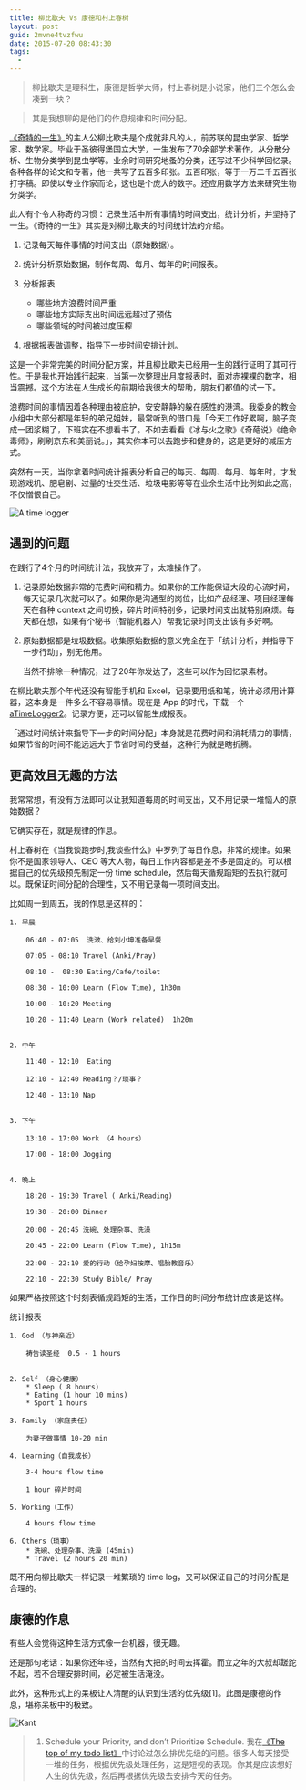 ```yaml
---
title: 柳比歇夫 Vs 康德和村上春树
layout: post
guid: 2mvne4tvzfwu
date: 2015-07-20 08:43:30
tags:
  -
---
```


> 柳比歇夫是理科生，康德是哲学大师，村上春树是小说家，他们三个怎么会凑到一块？

> 其是我想聊的是他们的作息规律和时间分配。

[《奇特的一生》](http://book.douban.com/subject/1115353/)的主人公柳比歇夫是个成就非凡的人，前苏联的昆虫学家、哲学家、数学家。毕业于圣彼得堡国立大学，一生发布了70余部学术著作，从分散分析、生物分类学到昆虫学等。业余时间研究地蚤的分类，还写过不少科学回忆录。 各种各样的论文和专著，他一共写了五百多印张。五百印张，等于一万二千五百张打字稿。即使以专业作家而论，这也是个庞大的数字。还应用数学方法来研究生物分类学。

此人有个令人称奇的习惯：记录生活中所有事情的时间支出，统计分析，并坚持了一生。《奇特的一生》其实是对柳比歇夫的时间统计法的介绍。

1. 记录每天每件事情的时间支出（原始数据）。

2. 统计分析原始数据，制作每周、每月、每年的时间报表。

3. 分析报表
    * 哪些地方浪费时间严重
    * 哪些地方实际支出时间远远超过了预估
    * 哪些领域的时间被过度压榨

4. 根据报表做调整，指导下一步时间安排计划。


这是一个非常完美的时间分配方案，并且柳比歇夫已经用一生的践行证明了其可行性。于是我也开始践行起来，当第一次整理出月度报表时，面对赤裸裸的数字，相当震撼。这个方法在人生成长的前期给我很大的帮助，朋友们都值的试一下。

浪费时间的事情因着各种理由被庇护，安安静静的躲在感性的港湾。我委身的教会小组中大部分都是年轻的弟兄姐妹，最常听到的借口是「今天工作好累啊，脑子变成一团浆糊了，下班实在不想看书了。不如去看看《冰与火之歌》《奇葩说》《绝命毒师》，刷刷京东和美丽说。」，其实你本可以去跑步和健身的，这是更好的减压方式。


突然有一天，当你拿着时间统计报表分析自己的每天、每周、每月、每年时，才发现游戏机、肥皂剧、过量的社交生活、垃圾电影等等在业余生活中比例如此之高，不仅憎恨自己。

![A time logger](/media/files/2015/2015-07-20-aTimeLogger.png)

## 遇到的问题

在践行了4个月的时间统计法，我放弃了，太难操作了。

1. 记录原始数据非常的花费时间和精力。如果你的工作能保证大段的心流时间，每天记录几次就可以了。如果你是沟通型的岗位，比如产品经理、项目经理每天在各种 context 之间切换，碎片时间特别多，记录时间支出就特别麻烦。每天都在想，如果有个秘书（智能机器人）帮我记录时间支出该有多好啊。

2. 原始数据都是垃圾数据。收集原始数据的意义完全在于「统计分析，并指导下一步行动」，别无他用。

    当然不排除一种情况，过了20年你发达了，这些可以作为回忆录素材。


在柳比歇夫那个年代还没有智能手机和 Excel，记录要用纸和笔，统计必须用计算器，这本身是一件多么不容易事情。现在是 App 的时代，下载一个 [aTimeLogger2](http://www.atimelogger.com)。记录方便，还可以智能生成报表。

「通过时间统计来指导下一步的时间分配」本身就是花费时间和消耗精力的事情，如果节省的时间不能远远大于节省时间的受益，这种行为就是瞎折腾。


## 更高效且无趣的方法

我常常想，有没有方法即可以让我知道每周的时间支出，又不用记录一堆恼人的原始数据？

它确实存在，就是规律的作息。

村上春树在《当我谈跑步时,我谈些什么》中罗列了每日作息，非常的规律。如果你不是国家领导人、CEO 等大人物，每日工作内容都是差不多是固定的。可以根据自己的优先级预先制定一份 time schedule，然后每天循规蹈矩的去执行就可以。既保证时间分配的合理性，又不用记录每一项时间支出。

比如周一到周五，我的作息是这样的：

```
1. 早晨

    06:40 - 07:05  洗漱、给刘小坤准备早餐

    07:05 - 08:10 Travel (Anki/Pray)

    08:10 -  08:30 Eating/Cafe/toilet

    08:30 - 10:00 Learn (Flow Time), 1h30m

    10:00 - 10:20 Meeting

    10:20 - 11:40 Learn (Work related)  1h20m


2. 中午

    11:40 - 12:10  Eating

    12:10 - 12:40 Reading？/琐事？

    12:40 - 13:10 Nap


3. 下午

    13:10 - 17:00 Work （4 hours）

    17:00 - 18:00 Jogging


4. 晚上

    18:20 - 19:30 Travel ( Anki/Reading)

    19:30 - 20:00 Dinner

    20:00 - 20:45 洗碗、处理杂事、洗澡

    20:45 - 22:00 Learn (Flow Time), 1h15m

    22:00 - 22:10 爱的行动（给孕妇按摩、唱胎教音乐）

    22:10 - 22:30 Study Bible/ Pray
```

如果严格按照这个时刻表循规蹈矩的生活，工作日的时间分布统计应该是这样。


统计报表

```
1. God （与神亲近）

    祷告读圣经  0.5 - 1 hours


2. Self （身心健康）
    * Sleep ( 8 hours)
    * Eating (1 hour 10 mins)
    * Sport 1 hours

3. Family （家庭责任）

    为妻子做事情 10-20 min

4. Learning（自我成长）

    3-4 hours flow time

    1 hour 碎片时间

5. Working（工作）

    4 hours flow time

6. Others（琐事）
    * 洗碗、处理杂事、洗澡 (45min)
    * Travel (2 hours 20 min)
```

既不用向柳比歇夫一样记录一堆繁琐的 time log，又可以保证自己的时间分配是合理的。


## 康德的作息

有些人会觉得这种生活方式像一台机器，很无趣。

还是那句老话：如果你还年轻，当然有大把的时间去挥霍。而立之年的大叔却蹉跎不起，若不合理安排时间，必定被生活淹没。

此外，这种形式上的呆板让人清醒的认识到生活的优先级[1]。此图是康德的作息，堪称呆板中的极致。


![Kant](/media/files/2015/2015-07-20-Kant.jpg)

> 1. Schedule your Priority, and don’t Prioritize Schedule. 我在[《The top of my todo list》](/todo-list.html)中讨论过怎么排优先级的问题。很多人每天接受一堆的任务，根据优先级处理任务，这是短视的表现。你其是应该想好人生的优先级，然后再根据优先级去安排今天的任务。


